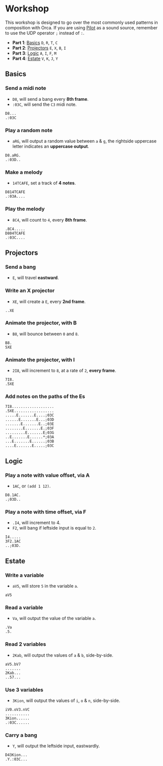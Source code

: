 # Workshop

This workshop is designed to go over the most commonly used patterns in composition with Orca. If you are using [Pilot](http://github.com/hundredrabbits/Pilot) as a sound source, remember to use the UDP operator `;` instead of `:`.

- **Part 1**: [Basics](#Basics) `D`, `R`, `T`, `C`
- **Part 2**: [Projectors](#Projectors) `E`, `X`, `B`, `I`
- **Part 3**: [Logic](#Logic) `A`, `I`, `F`, `M`
- **Part 4**: [Estate](#Estate) `V`, `K`, `J`, `Y`

## Basics

### Send a midi note

- `D8`, will send a bang every **8th frame**.
- `:03C`, will send the `C3` midi note.

```
D8...
.:03C
```

### Play a random note

- `aRG`, will output a random value between `a` & `g`, the rightside uppercase letter indicates an **uppercase output**.

```
D8.aRG.
.:03D..
```

### Make a melody

- `14TCAFE`, set a track of **4 notes**.

```
D814TCAFE
.:03A....
```

### Play the melody

- `8C4`, will count to `4`, every **8th frame**.

```
.8C4.....
D804TCAFE
.:03C....
```

## Projectors

### Send a bang

- `E`, will travel **eastward**.

### Write an X projector

- `XE`, will create a `E`, every **2nd frame**.

```
..XE
```

### Animate the projector, with B

- `B8`, will bounce between `0` and `8`.

```
B8.
5XE
```

### Animate the projector, with I

- `2I8`, will increment to `8`, at a rate of `2`, **every frame**.

```
7I8.
.5XE
```

### Add notes on the paths of the Es

```
7I8...................
.5XE..................
.....E.......E....;03C
......E.......E...;03D
.......E.......E..;03E
........E.......E.;03F
.........E.......E;03G
..E.......E......*;03A
...E.......E......;03B
....E.......E.....;03C
```

## Logic

### Play a note with value offset, via A

- `1AC`, or `(add 1 12)`.

```
D8.1AC.
.;03D..
```

### Play a note with time offset, via F

- `.I4`, will increment to 4.
- `F2`, will bang if leftside input is equal to `2`.

```
I4.....
3F2.1AC
..;03D.
```

## Estate

### Write a variable

- `aV5`, will store `5` in the variable `a`.

```
aV5
```

### Read a variable

- `Va`, will output the value of the variable `a`.

```
.Va
.5.
```

### Read 2 variables

- `2Kab`, will output the values of `a` & `b`, side-by-side.

```
aV5.bV7
.......
2Kab...
..57...
```

### Use 3 variables

- `3Kion`, will output the values of `i`, `o` & `n`, side-by-side.

```
iV0.oV3.nVC
...........
3Kion......
.:03C......
```

### Carry a bang

- `Y`, will output the leftside input, eastwardly.

```
D43Kion...
.Y.:03C...
```